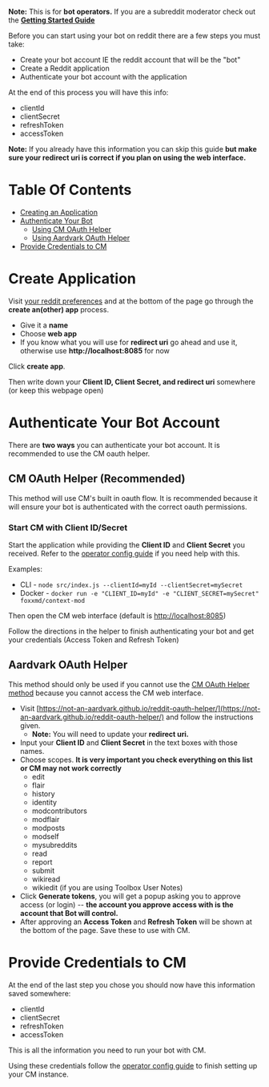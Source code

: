 **Note:** This is for **bot operators.** If you are a subreddit moderator check out the **[Getting Started Guide](/docs/gettingStartedMod.md)**

Before you can start using your bot on reddit there are a few steps you must take:

* Create your bot account IE the reddit account that will be the "bot"
* Create a Reddit application
* Authenticate your bot account with the application

At the end of this process you will have this info:

* clientId
* clientSecret
* refreshToken
* accessToken

**Note:** If you already have this information you can skip this guide **but make sure your redirect uri is correct if you plan on using the web interface.**

# Table Of Contents

* [Creating an Application](#create-application)
* [Authenticate Your Bot](#authenticate-your-bot-account)
  * [Using CM OAuth Helper](#cm-oauth-helper-recommended)
  * [Using Aardvark OAuth Helper](#aardvark-oauth-helper)
* [Provide Credentials to CM](#provide-credentials-to-cm)

# Create Application

Visit [your reddit preferences](https://www.reddit.com/prefs/apps) and at the bottom of the page go through the **create an(other) app** process.
* Give it a **name**
* Choose **web app**
* If you know what you will use for **redirect uri** go ahead and use it, otherwise use **http://localhost:8085** for now

Click **create app**.

Then write down your **Client ID, Client Secret, and redirect uri** somewhere (or keep this webpage open)

# Authenticate Your Bot Account

There are **two ways** you can authenticate your bot account. It is recommended to use the CM oauth helper.

## CM OAuth Helper (Recommended)

This method will use CM's built in oauth flow. It is recommended because it will ensure your bot is authenticated with the correct oauth permissions.

### Start CM with Client ID/Secret

Start the application while providing the **Client ID** and **Client Secret** you received. Refer to the [operator config guide](/docs/operatorConfiguration.md) if you need help with this.

Examples:

* CLI - `node src/index.js --clientId=myId --clientSecret=mySecret`
* Docker - `docker run -e "CLIENT_ID=myId" -e "CLIENT_SECRET=mySecret" foxxmd/context-mod`

Then open the CM web interface (default is [http://localhost:8085](http://localhost:8085))

Follow the directions in the helper to finish authenticating your bot and get your credentials (Access Token and Refresh Token)

## Aardvark OAuth Helper

This method should only be used if you cannot use the [CM OAuth Helper method](#cm-oauth-helper-recommended) because you cannot access the CM web interface.

* Visit [https://not-an-aardvark.github.io/reddit-oauth-helper/](https://not-an-aardvark.github.io/reddit-oauth-helper/) and follow the instructions given.  
  * **Note:** You will need to update your **redirect uri.**
* Input your **Client ID** and **Client Secret** in the text boxes with those names.
* Choose scopes. **It is very important you check everything on this list or CM may not work correctly**
    * edit
    * flair
    * history
    * identity
    * modcontributors
    * modflair
    * modposts
    * modself
    * mysubreddits
    * read
    * report
    * submit
    * wikiread
    * wikiedit (if you are using Toolbox User Notes)
* Click **Generate tokens**, you will get a popup asking you to approve access (or login) -- **the account you approve access with is the account that Bot will control.**
* After approving an **Access Token** and **Refresh Token** will be shown at the bottom of the page. Save these to use with CM.

# Provide Credentials to CM

At the end of the last step you chose you should now have this information saved somewhere:

* clientId
* clientSecret
* refreshToken
* accessToken

This is all the information you need to run your bot with CM.

Using these credentials follow the [operator config guide](/docs/operatorConfiguration.md) to finish setting up your CM instance.
